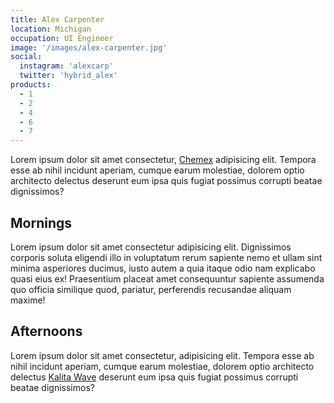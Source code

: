 ```yaml
---
title: Alex Carpenter
location: Michigan
occupation: UI Engineer
image: '/images/alex-carpenter.jpg'
social:
  instagram: 'alexcarp'
  twitter: 'hybrid_alex'
products:
  - 1
  - 2
  - 4
  - 6
  - 7
---
```


Lorem ipsum dolor sit amet consectetur, [Chemex](#product-1) adipisicing elit. Tempora esse ab nihil incidunt aperiam, cumque earum molestiae, dolorem optio architecto delectus deserunt eum ipsa quis fugiat possimus corrupti beatae dignissimos?

## Mornings

Lorem ipsum dolor sit amet consectetur adipisicing elit. Dignissimos corporis soluta eligendi illo in voluptatum rerum sapiente nemo et ullam sint minima asperiores ducimus, iusto autem a quia itaque odio nam explicabo quasi eius ex! Praesentium placeat amet consequuntur sapiente assumenda quo officia similique quod, pariatur, perferendis recusandae aliquam maxime!

## Afternoons

Lorem ipsum dolor sit amet consectetur, adipisicing elit. Tempora esse ab nihil incidunt aperiam, cumque earum molestiae, dolorem optio architecto delectus [Kalita Wave](#product-2) deserunt eum ipsa quis fugiat possimus corrupti beatae dignissimos?
